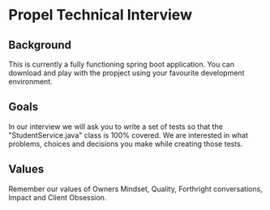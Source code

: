 # Propel Technical Interview

## Background
This is currently a fully functioning spring boot application. You can download and play with the propject using your favourite development environment.

## Goals
In our interview we will ask you to write a set of tests so that the "StudentService.java" class is 100% covered. We are interested in what problems, choices and decisions you make while creating those tests.

## Values
Remember our values of Owners Mindset, Quality, Forthright conversations, Impact and Client Obsession.
